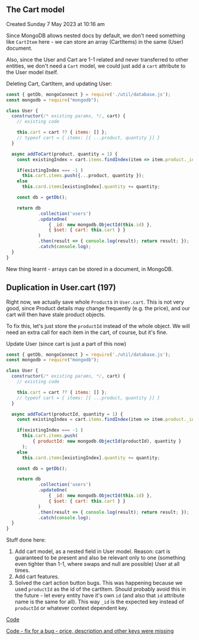 ## The Cart model
Created Sunday 7 May 2023 at 10:16 am

Since MongoDB allows nested docs by default, we don't need something like `CartItem` here - we can store an array (CartItems) in the same (User) document.

Also, since the User and Cart are 1-1 related and never transferred to other entities, we don't need a `Cart` model, we could just add a `cart` attribute to the User model itself.

Deleting Cart, CartItem, and updating User:
```js
const { getDb, mongoConnect } = require('./util/database.js');
const mongodb = require("mongodb");

class User {
  constructor(/* existing params, */, cart) {
    // existing code

    this.cart = cart ?? { items: [] };
    // typeof cart = { items: [{ ...product, quantity }] }
  }

  async addToCart(product, quantity = 1) {
	const existingIndex = cart.items.findIndex(item => item.product._id === product._id);

	if(existingIndex === -1 )
      this.cart.items.push({...product, quantity });
    else
	  this.card.items[existingIndex].quantity += quantity;

	const db = getDb();

	return db
			.collection('users')
			.updateOne(
				{ _id: new mongodb.ObjectId(this.id) },
				{ $set: { cart: this.cart } }
			)
			.then(result => { console.log(result); return result; });
			.catch(console.log);
  }
}
```

New thing learnt - arrays can be stored in a document, in MongoDB.

## Duplication in User.cart (197)
Right now, we actually save whole `Product`s in `User.cart`. This is not very good, since Product details may change frequently (e.g. the price), and our cart will then have stale product objects.

To fix this, let's just store the `productId` instead of the whole object. We will need an extra call for each item in the cart, of course, but it's fine.

Update User (since cart is just a part of this now)
```js
const { getDb, mongoConnect } = require('./util/database.js');
const mongodb = require("mongodb");

class User {
  constructor(/* existing params, */, cart) {
    // existing code

    this.cart = cart ?? { items: [] };
    // typeof cart = { items: [{ ...product, quantity }] }
  }

  async addToCart(productId, quantity = 1) {
	const existingIndex = cart.items.findIndex(item => item.product._id.toString() === productId);

	if(existingIndex === -1 )
      this.cart.items.push(
	      { productId: new mongodb.ObjectId(productId), quantity }
	  );
    else
	  this.card.items[existingIndex].quantity += quantity;

	const db = getDb();

	return db
			.collection('users')
			.updateOne(
				{ _id: new mongodb.ObjectId(this.id) },
				{ $set: { cart: this.cart } }
			)
			.then(result => { console.log(result); return result; });
			.catch(console.log);
  }
}
```


Stuff done here:
1. Add cart model, as a nested field in User model. Reason: cart is guaranteed to be present and also be relevant only to one (something even tighter than 1-1, where swaps and null are possible) User at all times.
2. Add cart features.
3. Solved the cart action button bugs. This was happening because we used `productId` as the id of the cartItem. Should probably avoid this in the future - let every entity have it's own `id` (and also that `id` attribute name is the same for all). This way `_id` is the expected key instead of `productId` or whatever context dependent key.

[Code](https://github.com/exemplar-codes/online-shop-with-nosql-mongodb/commit/3fb41c3240039365854d4cf00b1e406ef1a3948d)

[Code - fix for a bug - price, description and other keys were missing](https://github.com/exemplar-codes/online-shop-with-nosql-mongodb/commit/2656c19b369d9d55c4038f4601af90744e3ee484)